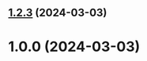 ## [1.2.3](https://github.com/iavolobuevrudn/git-extended/compare/1.0.0...1.2.3) (2024-03-03)



# 1.0.0 (2024-03-03)



